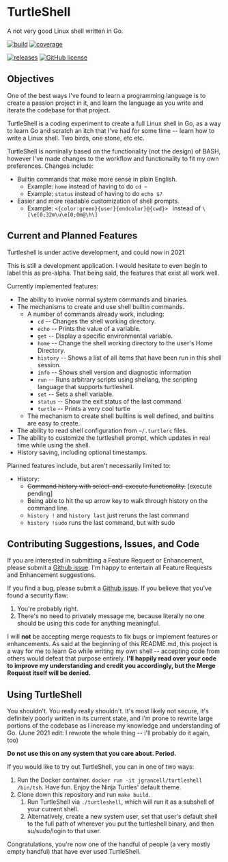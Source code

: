 # TurtleShell

A not very good Linux shell written in Go.

[![build](https://img.shields.io/travis/com/jgrancell/turtleshell?style=flat-square&logo=travis)](https://travis-ci.com/github/jgrancell/turtleshell)
[![coverage](https://img.shields.io/codecov/c/github/jgrancell/turtleshell?style=flat-square&token=K1u8dfG8TA)](https://codecov.io/gh/jgrancell/turtleshell)

[![releases](https://img.shields.io/github/v/release/jgrancell/turtleshell?style=flat-square)](https://github.com/jgrancell/turtleshell/releases)
[![GitHub license](https://img.shields.io/github/license/jgrancell/turtleshell?color=green&style=flat-square)](https://github.com/jgrancell/turtleshell/blob/main/LICENSE)

## Objectives

One of the best ways I've found to learn a programming language is to create a
passion project in it, and learn the language as you write and iterate the codebase
for that project.

TurtleShell is a coding experiment to create a full Linux shell in Go, as a
way to learn Go and scratch an itch that I've had for some time -- learn how
to write a Linux shell. Two birds, one stone, etc etc.

TurtleShell is nominally based on the functionality (not the design) of BASH,
however I've made changes to the workflow and functionality to fit my own preferences.
Changes include:

* Builtin commands that make more sense in plain English.
    * Example: `home` instead of having to do `cd ~`
    * Example: `status` instead of having to do `echo $?`
* Easier and more readable customization of shell prompts.
    * Example: `<{color:green}{user}{endcolor}@{cwd}> ` instead of `\[\e[0;32m\u\e[0;0m@\h\]`

## Current and Planned Features

Turtleshell is under active development, and could now in 2021

This is still a development application. I would hesitate to
even begin to label this as pre-alpha. That being said, the features that exist
all work well.

Currently implemented features:
 * The ability to invoke normal system commands and binaries.
 * The mechanisms to create and use shell builtin commands.
     * A number of commands already work, including:
         * `cd`        -- Changes the shell working directory.
         * `echo`      -- Prints the value of a variable.
         * `get`       -- Display a specific environmental variable.
         * `home`      -- Change the shell working directory to the user's Home Directory.
         * `history`   -- Shows a list of all items that have been run in this shell session.
         * `info`      -- Shows shell version and diagnostic information
         * `run`       -- Runs arbitrary scripts using shellang, the scripting language that supports turtleshell.
         * `set` -- Sets a shell variable.
         * `status`    -- Show the exit status of the last command.
         * `turtle`    -- Prints a very cool turtle
    * The mechanism to create shell builtins is well defined, and builtins are easy to create.
* The ability to read shell configuration from `~/.turtlerc` files.
* The ability to customize the turtleshell prompt, which updates in real time while using the shell.
* History saving, including optional timestamps.

Planned features include, but aren't necessarily limited to:

* History:
  * ~~Command history with select-and-execute functionality.~~ [execute pending]
  * Being able to hit the up arrow key to walk through history on the command line.
  * `history !` and `history last` just reruns the last command
  * `history !sudo` runs the last command, but with sudo

## Contributing Suggestions, Issues, and Code

If you are interested in submitting a Feature Request or Enhancement, please submit a
[Github issue](https://github.com/jgrancell/turtleshell/issues). I'm happy to entertain
all Feature Requests and Enhancement suggestions.

If you find a bug, please submit a [Github issue](https://github.com/jgrancell/turtleshell/issues).
If you believe that you've found a security flaw:
1. You're probably right.
2. There's no need to privately message me, because literally no one should be using this code
for anything meaningful.

I will **not** be accepting merge requests to fix bugs or implement features or
enhancements. As said at the beginning of this README.md, this project is a way
for me to learn Go while writing my own shell -- accepting code from others would
defeat that purpose entirely. **I'll happily read over your code to improve my
understanding and credit you accordingly, but the Merge Request itself will be denied.**

## Using TurtleShell

You shouldn't. You really really shouldn't. It's most likely not secure, it's
definitely poorly written in its current state, and i'm prone to rewrite large
portions of the codebase as I increase my knowledge and understanding of Go. 
(June 2021 edit: I rewrote the whole thing -- i'll probably do it again, too)

**Do not use this on any system that you care about. Period.**

If you would like to try out TurtleShell, you can in one of two ways:

1. Run the Docker container. `docker run -it jgrancell/turtleshell /bin/tsh`. Have fun. Enjoy the Ninja Turtles' default theme.
2. Clone down this repository and run `make build`.
    1. Run TurtleShell via `./turtleshell`, which will run it as a subshell of your current shell.
    2. Alternatively, create a new system user, set that user's default shell to the
    full path of wherever you put the turtleshell binary, and then su/sudo/login to
    that user.

Congratulations, you're now one of the handful of people (a very mostly empty handful)
that have ever used TurtleShell.
